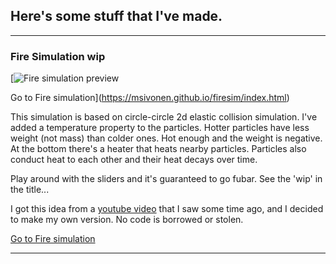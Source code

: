 ## Here's some stuff that I've made.

---

### Fire Simulation wip
[![Fire simulation preview](https://msivonen.github.io/firesim_preview.jpg)

Go to Fire simulation](https://msivonen.github.io/firesim/index.html)

This simulation is based on circle-circle 2d elastic collision simulation. I've added a temperature property to the particles. Hotter particles have less weight (not mass) than colder ones. Hot enough and the weight is negative. At the bottom there's a heater that heats nearby particles. Particles also conduct heat to each other and their heat decays over time.

Play around with the sliders and it's guaranteed to go fubar. See the 'wip' in the title...

I got this idea from a [youtube video](https://www.youtube.com/watch?v=xKEFlg_JMmU) that I saw some time ago, and I decided to make my own version. No code is borrowed or stolen.

[Go to Fire simulation](https://msivonen.github.io/firesim/index.html)

---
